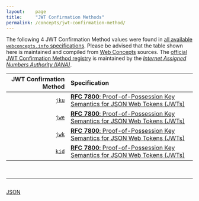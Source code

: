 ```yaml
---
layout:    page
title:     "JWT Confirmation Methods"
permalink: /concepts/jwt-confirmation-method/
---
```




The following 4 JWT Confirmation Method values were found in [all available `webconcepts.info` specifications](/specs). Please be advised that the table shown here is maintained and compiled from [Web Concepts](/) sources. The [official JWT Confirmation Method registry](http://www.iana.org/assignments/jwt/jwt.xhtml#confirmation-methods) is maintained by the [*Internet Assigned Numbers Authority (IANA)*](http://www.iana.org/).

JWT Confirmation Method | Specification
-------: | :-------
[`jku`](/concepts/jwt-confirmation-method/jku) | [**RFC 7800**: Proof-of-Possession Key Semantics for JSON Web Tokens (JWTs)](/specs/IETF/RFC/7800 "This specification describes how to declare in a JSON Web Token (JWT) that the presenter of the JWT possesses a particular proof-of-possession key and how the recipient can cryptographically confirm proof of possession of the key by the presenter. Being able to prove possession of a key is also sometimes described as the presenter being a holder-of-key.")
[`jwe`](/concepts/jwt-confirmation-method/jwe) | [**RFC 7800**: Proof-of-Possession Key Semantics for JSON Web Tokens (JWTs)](/specs/IETF/RFC/7800 "This specification describes how to declare in a JSON Web Token (JWT) that the presenter of the JWT possesses a particular proof-of-possession key and how the recipient can cryptographically confirm proof of possession of the key by the presenter. Being able to prove possession of a key is also sometimes described as the presenter being a holder-of-key.")
[`jwk`](/concepts/jwt-confirmation-method/jwk) | [**RFC 7800**: Proof-of-Possession Key Semantics for JSON Web Tokens (JWTs)](/specs/IETF/RFC/7800 "This specification describes how to declare in a JSON Web Token (JWT) that the presenter of the JWT possesses a particular proof-of-possession key and how the recipient can cryptographically confirm proof of possession of the key by the presenter. Being able to prove possession of a key is also sometimes described as the presenter being a holder-of-key.")
[`kid`](/concepts/jwt-confirmation-method/kid) | [**RFC 7800**: Proof-of-Possession Key Semantics for JSON Web Tokens (JWTs)](/specs/IETF/RFC/7800 "This specification describes how to declare in a JSON Web Token (JWT) that the presenter of the JWT possesses a particular proof-of-possession key and how the recipient can cryptographically confirm proof of possession of the key by the presenter. Being able to prove possession of a key is also sometimes described as the presenter being a holder-of-key.")

<br/>
<hr/>

<p style="float : left"><a href="../jwt-confirmation-method.json" title="JSON representing all values for this Web Concept">JSON</a></p>
